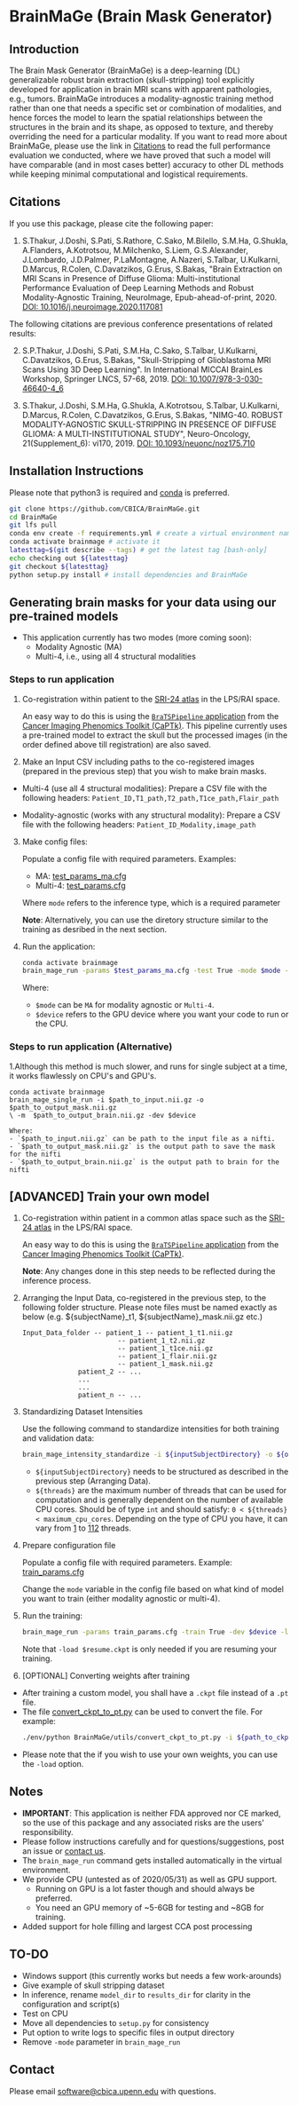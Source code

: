 # BrainMaGe (Brain Mask Generator)

## Introduction

The Brain Mask Generator (BrainMaGe) is a deep-learning (DL) generalizable robust brain extraction (skull-stripping) tool explicitly developed for application in brain MRI scans with apparent pathologies, e.g., tumors. BrainMaGe introduces a modality-agnostic training method rather than one that needs a specific set or combination of modalities, and hence forces the model to learn the spatial relationships between the structures in the brain and its shape, as opposed to texture, and thereby overriding the need for a particular modality. If you want to read more about BrainMaGe, please use the link in [Citations](##Citations) to read the full performance evaluation we conducted, where we have proved that such a model will have comparable (and in most cases better) accuracy to other DL methods while keeping minimal computational and logistical requirements.

## Citations

If you use this package, please cite the following paper:

1. S.Thakur, J.Doshi, S.Pati, S.Rathore, C.Sako, M.Bilello, S.M.Ha, G.Shukla, A.Flanders, A.Kotrotsou, M.Milchenko, S.Liem, G.S.Alexander, J.Lombardo, J.D.Palmer, P.LaMontagne, A.Nazeri, S.Talbar, U.Kulkarni, D.Marcus, R.Colen, C.Davatzikos, G.Erus, S.Bakas, "Brain Extraction on MRI Scans in Presence of Diffuse Glioma: Multi-institutional Performance Evaluation of Deep Learning Methods and Robust Modality-Agnostic Training, NeuroImage, Epub-ahead-of-print, 2020. [DOI: 10.1016/j.neuroimage.2020.117081](https://doi.org/10.1016/j.neuroimage.2020.117081)

The following citations are previous conference presentations of related results:  

2. S.P.Thakur, J.Doshi, S.Pati, S.M.Ha, C.Sako, S.Talbar, U.Kulkarni, C.Davatzikos, G.Erus, S.Bakas, "Skull-Stripping of Glioblastoma MRI Scans Using 3D Deep Learning". In International MICCAI BrainLes Workshop, Springer LNCS, 57-68, 2019. [DOI: 10.1007/978-3-030-46640-4_6](https://doi.org/10.1007/978-3-030-46640-4_6)

3. S.Thakur, J.Doshi, S.M.Ha, G.Shukla, A.Kotrotsou, S.Talbar, U.Kulkarni, D.Marcus, R.Colen, C.Davatzikos, G.Erus, S.Bakas, "NIMG-40. ROBUST MODALITY-AGNOSTIC SKULL-STRIPPING IN PRESENCE OF DIFFUSE GLIOMA: A MULTI-INSTITUTIONAL STUDY", Neuro-Oncology, 21(Supplement_6): vi170, 2019. [DOI: 10.1093/neuonc/noz175.710](https://doi.org/10.1093/neuonc/noz175.710)


## Installation Instructions

Please note that python3 is required and [conda](https://www.anaconda.com/) is preferred.

```bash
git clone https://github.com/CBICA/BrainMaGe.git
cd BrainMaGe
git lfs pull
conda env create -f requirements.yml # create a virtual environment named brainmage
conda activate brainmage # activate it
latesttag=$(git describe --tags) # get the latest tag [bash-only]
echo checking out ${latesttag}
git checkout ${latesttag}
python setup.py install # install dependencies and BrainMaGe
```

## Generating brain masks for your data using our pre-trained models

- This application currently has two modes (more coming soon):
  - Modality Agnostic (MA)
  - Multi-4, i.e., using all 4 structural modalities

### Steps to run application

1. Co-registration within patient to the [SRI-24 atlas](https://www.nitrc.org/projects/sri24/) in the LPS/RAI space.

    An easy way to do this is using the [```BraTSPipeline``` application](https://cbica.github.io/CaPTk/preprocessing_brats.html) from the [Cancer Imaging Phenomics Toolkit (CaPTk)](https://github.com/CBICA/CaPTk/). This pipeline currently uses a pre-trained model to extract the skull but the processed images (in the order defined above till registration) are also saved.

2. Make an Input CSV including paths to the co-registered images (prepared in the previous step) that you wish to make brain masks.

  - Multi-4 (use all 4 structural modalities): Prepare a CSV file with the following headers:
  `Patient_ID,T1_path,T2_path,T1ce_path,Flair_path`

  - Modality-agnostic (works with any structural modality): Prepare a CSV file with the following headers:
  `Patient_ID_Modality,image_path`


3. Make config files:

    Populate a config file with required parameters. Examples:
    - MA: [test_params_ma.cfg](./BrainMaGe/config/test_params_ma.cfg)
    - Multi-4: [test_params.cfg](./BrainMaGe/config/test_params_multi_4.cfg)

    Where `mode` refers to the inference type, which is a required parameter

    **Note**: Alternatively, you can use the diretory structure similar to the training as desribed in the next section.

4. Run the application:

    ```bash
    conda activate brainmage
    brain_mage_run -params $test_params_ma.cfg -test True -mode $mode -dev $device
    ```

    Where:
    - ```$mode``` can be ```MA``` for modality agnostic or ```Multi-4```.
    - ```$device``` refers to the GPU device where you want your code to run or the CPU.

### Steps to run application (Alternative)

1.Although this method is much slower, and runs for single subject at a time, it works flawlessly on CPU's and GPU's.

    conda activate brainmage
    brain_mage_single_run -i $path_to_input.nii.gz -o $path_to_output_mask.nii.gz
    \ -m  $path_to_output_brain.nii.gz -dev $device
    
    Where:
    - `$path_to_input.nii.gz` can be path to the input file as a nifti.
    - `$path_to_output_mask.nii.gz` is the output path to save the mask for the nifti
    - `$path_to_output_brain.nii.gz` is the output path to brain for the nifti

## [ADVANCED] Train your own model

1. Co-registration within patient in a common atlas space such as the [SRI-24 atlas](https://www.nitrc.org/projects/sri24/) in the LPS/RAI space. 

    An easy way to do this is using the [```BraTSPipeline``` application](https://cbica.github.io/CaPTk/preprocessing_brats.html) from the [Cancer Imaging Phenomics Toolkit (CaPTk)](https://github.com/CBICA/CaPTk/).

    **Note**: Any changes done in this step needs to be reflected during the inference process.

2. Arranging the Input Data, co-registered in the previous step, to the following folder structure. Please note files must be named exactly as below (e.g. ${subjectName}_t1, ${subjectName}_mask.nii.gz etc.) 

    ```
    Input_Data_folder -- patient_1 -- patient_1_t1.nii.gz
                            -- patient_1_t2.nii.gz
                            -- patient_1_t1ce.nii.gz
                            -- patient_1_flair.nii.gz
                            -- patient_1_mask.nii.gz
                  patient_2 -- ...
                  ...
                  ...
                  patient_n -- ...
    ```

3. Standardizing Dataset Intensities

    Use the following command to standardize intensities for both training and validation data:

    ```bash
    brain_mage_intensity_standardize -i ${inputSubjectDirectory} -o ${outputSubjectDirectory} -t ${threads}
    ```

    - ```${inputSubjectDirectory}``` needs to be structured as described in the previous step (Arranging Data).
    - `${threads}` are the maximum number of threads that can be used for computation and is generally dependent on the number of available CPU cores. Should be of type `int` and should satisfy: `0 < ${threads} < maximum_cpu_cores`. Depending on the type of CPU you have, it can vary from [1](https://ark.intel.com/content/www/us/en/ark/products/37133/intel-core-2-solo-processor-ulv-su3500-3m-cache-1-40-ghz-800-mhz-fsb.html) to [112](https://www.intel.com/content/www/us/en/products/processors/xeon/scalable/platinum-processors/platinum-9282.html) threads.

4. Prepare configuration file

    Populate a config file with required parameters. Example: [train_params.cfg](./BrainMaGe/config/train_params.cfg)

    Change the ```mode``` variable in the config file based on what kind of model you want to train (either modality agnostic or multi-4).

5. Run the training:

    ```bash
    brain_mage_run -params train_params.cfg -train True -dev $device -load $resume.ckpt
    ```

    Note that ```-load $resume.ckpt``` is only needed if you are resuming your training. 

6. [OPTIONAL] Converting weights after training

  - After training a custom model, you shall have a `.ckpt` file instead of a `.pt` file.
  - The file [convert_ckpt_to_pt.py](./BrainMaGe/utils/convert_ckpt_to_pt.py) can be used  to convert the file. For example:
      ```bash
      ./env/python BrainMaGe/utils/convert_ckpt_to_pt.py -i ${path_to_ckpt_file_with_filename} -o {path_to_pt_file_with_filename}
      ```
  - Please note that the if you wish to use your own weights, you can use the ```-load``` option.


## Notes

- **IMPORTANT**: This application is neither FDA approved nor CE marked, so the use of this package and any associated risks are the users' responsibility.
- Please follow instructions carefully and for questions/suggestions, post an issue or [contact us](##Contact). 
- The ```brain_mage_run``` command gets installed automatically in the virtual environment.
- We provide CPU (untested as of 2020/05/31) as well as GPU support. 
  - Running on GPU is a lot faster though and should always be preferred. 
  - You need an GPU memory of ~5-6GB for testing and ~8GB for training.
- Added support for hole filling and largest CCA post processing

## TO-DO

- Windows support (this currently works but needs a few work-arounds)
- Give example of skull stripping dataset 
- In inference, rename ```model_dir``` to ```results_dir``` for clarity in the configuration and script(s)
- Test on CPU
- Move all dependencies to ```setup.py``` for consistency 
- Put option to write logs to specific files in output directory
- Remove ```-mode``` parameter in ```brain_mage_run```

## Contact

Please email software@cbica.upenn.edu with questions.
